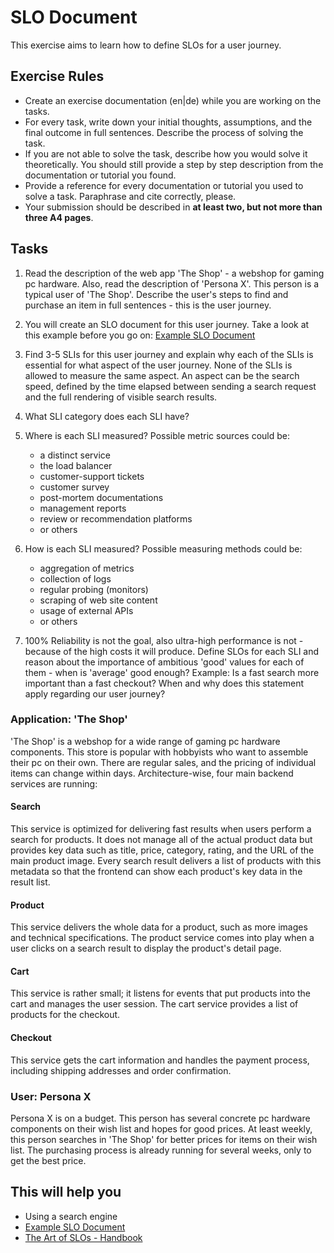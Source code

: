 # SLO Document

This exercise aims to learn how to define SLOs for a user journey.

## Exercise Rules

- Create an exercise documentation (en|de) while you are working on the tasks.
- For every task, write down your initial thoughts, assumptions, and the final outcome in full sentences. Describe the process of solving the task.
- If you are not able to solve the task, describe how you would solve it theoretically. You should still provide a step by step description from the documentation or tutorial you found.
- Provide a reference for every documentation or tutorial you used to solve a task. Paraphrase and cite correctly, please.
- Your submission should be described in __at least two, but not more than three A4 pages__.

## Tasks

1. Read the description of the web app 'The Shop' - a webshop for gaming pc hardware. Also, read the description of 'Persona X'. This person is a typical user of 'The Shop'. Describe the user's steps to find and purchase an item in full sentences - this is the user journey.
2. You will create an SLO document for this user journey. Take a look at this example before you go on: [Example SLO Document](https://sre.google/workbook/slo-document/)
3. Find 3-5 SLIs for this user journey and explain why each of the SLIs is essential for what aspect of the user journey. None of the SLIs is allowed to measure the same aspect. An aspect can be the search speed, defined by the time elapsed between sending a search request and the full rendering of visible search results.
4. What SLI category does each SLI have?
5. Where is each SLI measured? Possible metric sources could be:
      - a distinct service
      - the load balancer
      - customer-support tickets
      - customer survey
      - post-mortem documentations
      - management reports
      - review or recommendation platforms
      - or others
6. How is each SLI measured? Possible measuring methods could be:
      - aggregation of metrics
      - collection of logs
      - regular probing (monitors)
      - scraping of web site content
      - usage of external APIs
      - or others

7. 100% Reliability is not the goal, also ultra-high performance is not - because of the high costs it will produce. Define SLOs for each SLI and reason about the importance of ambitious 'good' values for each of them - when is 'average' good enough? Example: Is a fast search more important than a fast checkout? When and why does this statement apply regarding our user journey?

### Application: 'The Shop'

'The Shop' is a webshop for a wide range of gaming pc hardware components. This store is popular with hobbyists who want to assemble their pc on their own. There are regular sales, and the pricing of individual items can change within days.
Architecture-wise, four main backend services are running:

#### Search

This service is optimized for delivering fast results when users perform a search for products. It does not manage all of the actual product data but provides key data such as title, price, category, rating, and the URL of the main product image. Every search result delivers a list of products with this metadata so that the frontend can show each product's key data in the result list.

#### Product

This service delivers the whole data for a product, such as more images and technical specifications. The product service comes into play when a user clicks on a search result to display the product's detail page.

#### Cart

This service is rather small; it listens for events that put products into the cart and manages the user session. The cart service provides a list of products for the checkout.

#### Checkout

This service gets the cart information and handles the payment process, including shipping addresses and order confirmation.

### User: Persona X

Persona X is on a budget. This person has several concrete pc hardware components on their wish list and hopes for good prices. At least weekly, this person searches in 'The Shop' for better prices for items on their wish list. The purchasing process is already running for several weeks, only to get the best price.

## This will help you

- Using a search engine
- [Example SLO Document](https://sre.google/workbook/slo-document/)
- [The Art of SLOs - Handbook](https://static.googleusercontent.com/media/sre.google/en//static/pdf/art-of-slos-handbook-a4.pdf)
